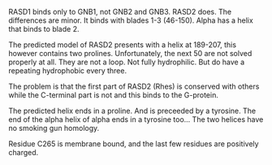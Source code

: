 RASD1 binds only to GNB1, not GNB2 and GNB3. RASD2 does. The differences are minor.
It binds with blades 1-3 (46-150).
Alpha has a helix that binds to blade 2.

The predicted model of RASD2 presents with a helix at 189-207, this however contains two prolines.
Unfortunately, the next 50 are not solved properly at all.
They are not a loop. Not fully hydrophilic. But do have a repeating hydrophobic every three.

The problem is that the first part of RASD2 (Rhes) is conserved with others while the C-terminal part is not and this binds to the G-protein.

The predicted helix ends in a proline. And is preceeded by a tyrosine. The end of the alpha helix of alpha ends in a tyrosine too...
The two helices have no smoking gun homology.

Residue C265 is membrane bound, and the last few residues are positively charged.


